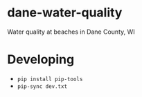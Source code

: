 # dane-water-quality
Water quality at beaches in Dane County, WI

# Developing

* `pip install pip-tools`
* `pip-sync dev.txt`
